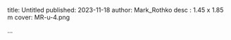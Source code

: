 title: Untitled
published: 2023-11-18
author: Mark_Rothko
desc : 1.45 x 1.85 m
cover: MR-u-4.png

...






